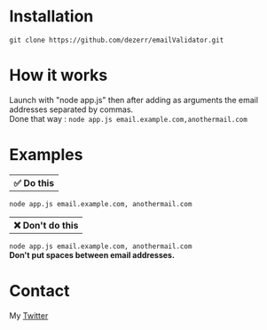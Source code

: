 # Installation

`git clone https://github.com/dezerr/emailValidator.git`

# How it works
Launch with "node app.js" then after adding as arguments the email addresses separated by commas.<br>
Done that way :
`node app.js email.example.com,anothermail.com`

# Examples

<table>
<tr>
    <th>✅  Do this</th>
</tr>
</table>

`node app.js email.example.com, anothermail.com`

<table>
<tr>
  <th>❌  Don't do this</th>
</tr>
</table>

`node app.js email.example.com, anothermail.com`<br>
 **Don't put spaces between email addresses.**

# Contact
My [Twitter](https://twitter.com/dezerr_)
